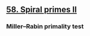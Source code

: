 ## [58. Spiral primes II](https://github.com/doudou-h/doudou-h.github.io/blob/main/project-euler-solution/58.%20Spiral%20primes.md)

### Miller–Rabin primality test

